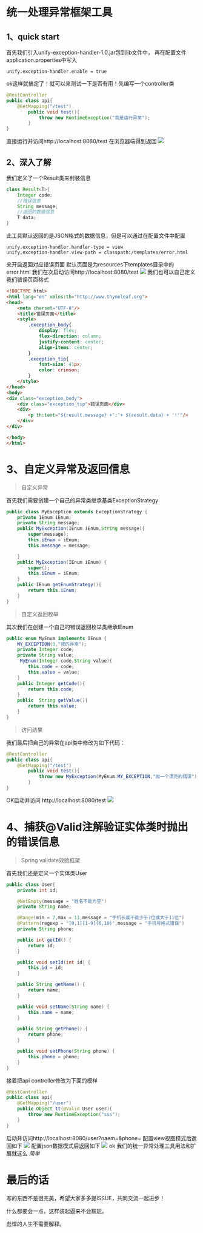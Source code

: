 # 统一处理异常框架工具
## 1、quick start
首先我们引入unify-exception-handler-1.0.jar包到lib文件中，
再在配置文件application.properties中写入
```propertie
unify.exception-handler.enable = true
```
ok这样就搞定了！就可以来测试一下是否有用！先编写一个controller类
```java
@RestController
public class api{
    @GetMapping("/test")
        public void test(){
            throw new RuntimeException("我是运行异常");
        }
}
```
直接运行并访问http://localhost:8080/test
在浏览器端得到返回
![](https://tva1.sinaimg.cn/large/008eGmZEly1gmnjp6vlnlj31fw0k6adb.jpg)
## 2、深入了解
我们定义了一个Result类来封装信息
```java
class Result<T>{
    Integer code;
    //错误信息
    String message;
    //返回的数据信息
    T data;
}
```
此工具默认返回的是JSON格式的数据信息，但是可以通过在配置文件中配置
```propertie
unify.exception-handler.handler-type = view
unify,exception-handler.view-path = classpath:/templates/error.html
```
来开启返回对应错误页面 默认页面是为resources下templates目录中的error.html
我们在次启动访问http://localhost:8080/test
![](https://tva1.sinaimg.cn/large/008eGmZEly1gmnkgqykx2j326w0g0gok.jpg)
我们也可以自己定义我们错误页面格式
```html
<!DOCTYPE html>
<html lang="en" xmlns:th="http://www.thymeleaf.org">
<head>
    <meta charset="UTF-8"/>
    <title>错误页面</title>
    <style>
        .exception_body{
            display: flex;
            flex-direction: column;
            justify-content: center;
            align-items: center;
        }
        .exception_tip{
            font-size: 41px;
            color: crimson;
        }
    </style>
</head>
<body>
<div class="exception_body">
    <div class="exception_tip">错误页面</div>
    <div>
        <p th:text="${result.message} +':'+ ${result.data} + '!'"/>
    </div>
</div>

</body>
</html>
```
# 3、自定义异常及返回信息
> 自定义异常

首先我们需要创建一个自己的异常类继承基类ExceptionStrategy
```java
public class MyException extends ExceptionStrategy {
    private IEnum iEnum;
    private String message;
    public MyException(IEnum iEnum,String message){
        super(message);
        this.iEnum = iEnum;
        this.message = message;

    }
    public MyException(IEnum iEnum) {
        super();
        this.iEnum = iEnum;
    }
    public IEnum getEnumStrategy(){
        return this.iEnum;
    }
}
```
> 自定义返回枚举

其次我们在创建一个自己的错误返回枚举类继承IEnum
```java
public enum MyEnum implements IEnum {
    MY_EXCEPTION(3,"我的异常");
    private Integer code;
    private String value;
     MyEnum(Integer code,String value){
        this.code = code;
        this.value = value;
    }
    public Integer getCode(){
        return this.code;
    }
    public  String getValue(){
        return this.value;
    }
}
```
> 访问结果

我们最后把自己的异常在api类中修改为如下代码：
```java
@RestController
public class api{
    @GetMapping("/test")
        public void test(){
            throw new MyException(MyEnum.MY_EXCEPTION,"抛一个漂亮的错误");
        }
}
```
OK启动并访问 http://localhost:8080/test
![](https://tva1.sinaimg.cn/large/008eGmZEly1gmnl9b0jw0j318c08it9u.jpg)
# 4、捕获@Valid注解验证实体类时抛出的错误信息
> Spring validate效验框架

首先我们还是定义一个实体类User
```java
public class User{
    private int id;

    @NotEmpty(message = "姓名不能为空")
    private String name;

    @Range(min = 7,max = 11,message = "手机长度不能少于7位或大于11位")
    @Pattern(regexp = "[0,1][1-9](6,10)",message = "手机号格式错误")
    private String phone;

    public int getId() {
        return id;
    }

    public void setId(int id) {
        this.id = id;
    }

    public String getName() {
        return name;
    }

    public void setName(String name) {
        this.name = name;
    }

    public String getPhone() {
        return phone;
    }

    public void setPhone(String phone) {
        this.phone = phone;
    }
}
```
接着把api controller修改为下面的模样
```java
@RestController
public class api{
    @GetMapping("/user")
    public Object tt(@Valid User user){
        throw new RuntimeException("sss");
    }
}
```
启动并访问http://localhost:8080/user?naem=&phone=
配置view视图模式后返回如下
![](https://tva1.sinaimg.cn/large/008eGmZEly1gmo4q2x6sej31s60d4act.jpg)
配置json数据模式后返回如下
![](https://tva1.sinaimg.cn/large/008eGmZEly1gmo4u559ltj31i008qq4q.jpg)
ok 我们的统一异常处理工具用法和扩展就这么 *简单*

# 最后的话
写的东西不是很完美，希望大家多多提ISSUE，共同交流一起进步！

什么都要会一点，这样装起逼来不会尴尬。

彪悍的人生不需要解释。